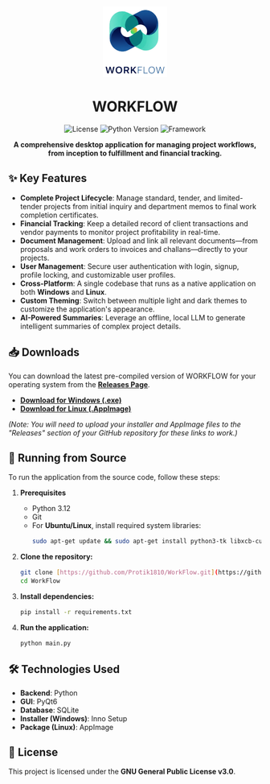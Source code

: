<p align="center">
  <img src="logo.png" alt="WORKFLOW Logo" width="128">
</p>
<h1 align="center">WORKFLOW</h1>

<p align="center">
  <img alt="License" src="https://img.shields.io/badge/License-GPLv3-blue.svg">
  <img alt="Python Version" src="https://img.shields.io/badge/Python-3.12-3776AB?logo=python">
  <img alt="Framework" src="https://img.shields.io/badge/UI-PyQt6-41CD52?logo=qt">
</p>

<p align="center">
  <strong>A comprehensive desktop application for managing project workflows, from inception to fulfillment and financial tracking.</strong>
</p>

<p align="center">
  </p>

## ✨ Key Features

* **Complete Project Lifecycle**: Manage standard, tender, and limited-tender projects from initial inquiry and department memos to final work completion certificates.
* **Financial Tracking**: Keep a detailed record of client transactions and vendor payments to monitor project profitability in real-time.
* **Document Management**: Upload and link all relevant documents—from proposals and work orders to invoices and challans—directly to your projects.
* **User Management**: Secure user authentication with login, signup, profile locking, and customizable user profiles.
* **Cross-Platform**: A single codebase that runs as a native application on both **Windows** and **Linux**.
* **Custom Theming**: Switch between multiple light and dark themes to customize the application's appearance.
* **AI-Powered Summaries**: Leverage an offline, local LLM to generate intelligent summaries of complex project details.

## 📥 Downloads

You can download the latest pre-compiled version of WORKFLOW for your operating system from the **[Releases Page](https://github.com/Protik1810/WorkFlow/releases)**.

* **[Download for Windows (.exe)](https://github.com/Protik1810/WorkFlow/releases/latest/download/WORKFLOW_Setup_v2.0.0.exe)**
* **[Download for Linux (.AppImage)](https://github.com/Protik1810/WorkFlow/releases/latest/download/WORKFLOW-x86_64.AppImage)**

*(Note: You will need to upload your installer and AppImage files to the "Releases" section of your GitHub repository for these links to work.)*

## 🚀 Running from Source

To run the application from the source code, follow these steps:

1.  **Prerequisites**
    * Python 3.12
    * Git
    * For **Ubuntu/Linux**, install required system libraries:
        ```bash
        sudo apt-get update && sudo apt-get install python3-tk libxcb-cursor0
        ```

2.  **Clone the repository:**
    ```bash
    git clone [https://github.com/Protik1810/WorkFlow.git](https://github.com/Protik1810/WorkFlow.git)
    cd WorkFlow
    ```

3.  **Install dependencies:**
    ```bash
    pip install -r requirements.txt
    ```

4.  **Run the application:**
    ```bash
    python main.py
    ```

## 🛠️ Technologies Used

* **Backend**: Python
* **GUI**: PyQt6
* **Database**: SQLite
* **Installer (Windows)**: Inno Setup
* **Package (Linux)**: AppImage

## 📄 License

This project is licensed under the **GNU General Public License v3.0**.
